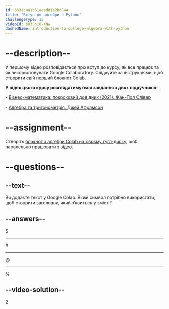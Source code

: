 ```yaml
---
id: 6331caa1b51aeedd1a2bd644
title: "Вступ до алгебри з Python"
challengeType: 15
videoId: bO3Sn10-XNw
dashedName: introduction-to-college-algebra-with-python
---
```


# --description--

У першому відео розповідається про вступ до курсу, як все працює та як використовувати Google Colaboratory. Слідкуйте за інструкціями, щоб створити свій перший блокнот Colab.

**У відео цього курсу розглядатимуться завдання з двох підручників:**

\- <a href="https://lyryx.com/subjects/business/business-mathematics/" target="_blank" rel="noopener noreferrer nofollow">Бізнес-математика: покроковий довідник (2021). Жан-Пол Олівер</a>

\- <a href="https://openstax.org/details/books/algebra-and-trigonometry" target="_blank" rel="noopener noreferrer nofollow">Алгебра та тригонометрія. Джей Абрамсон</a>

# --assignment--

Створіть <a href="https://drive.google.com/" target="_blank" rel="noopener noreferrer nofollow">блокнот з алгебри Colab на своєму гугл-диску</a>, щоб паралельно працювати з відео.

# --questions--

## --text--

Ви додаєте текст у Google Colab. Який символ потрібно використати, щоб створити заголовок, який з’явиться у змісті?

## --answers--

&dollar;

---

&num;

---

&commat;

---

&percnt;

## --video-solution--

2
